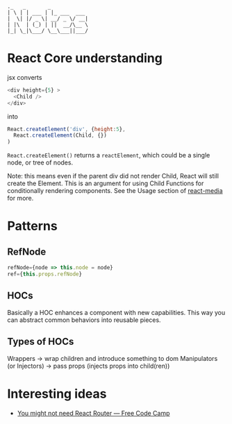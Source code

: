 ```
._   _       _            
| \ | | ___ | |_ ___  ___
|  \| |/ _ \| __/ _ \/ __|
| |\  | (_) | ||  __/\__ \
|_| \_|\___/ \__\___||___/

```

# React Core understanding
jsx converts
```js
<div height={5} >
  <Child />
</div>
```
into
```js
React.createElement('div', {height:5},
  React.createElement(Child, {})
)
```
`React.createElement()` returns a `reactElement`, which could be a single node, or tree of nodes.

Note: this means even if the parent div did not render Child, React will still create the Element. This is an argument for using Child Functions for conditionally rendering components. See the Usage section of [react-media](https://github.com/ReactTraining/react-media#usage) for more.

# Patterns
## RefNode
```js
refNode={node => this.node = node}
ref={this.props.refNode}
```

## HOCs
Basically a HOC enhances a component with new capabilities. This way you can abstract common behaviors into reusable pieces.

## Types of HOCs
Wrappers -> wrap children and introduce something to dom
Manipulators (or Injectors) -> pass props (injects props into child(ren))

# Interesting ideas
- [You might not need React Router — Free Code Camp](https://medium.freecodecamp.com/you-might-not-need-react-router-38673620f3d#.z27bsomqb)
